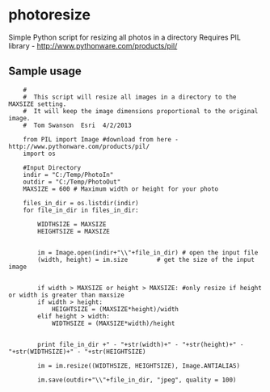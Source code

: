 photoresize
=========

Simple Python script for resizing all photos in a directory
Requires PIL library - http://www.pythonware.com/products/pil/

## Sample usage
 
		#
		#  This script will resize all images in a directory to the MAXSIZE setting.
		#  It will keep the image dimensions proportional to the original image.
		#  Tom Swanson  Esri  4/2/2013

		from PIL import Image #download from here - http://www.pythonware.com/products/pil/
		import os    

		#Input Directory
		indir = "C:/Temp/PhotoIn"
		outdir = "C:/Temp/PhotoOut"
		MAXSIZE = 600 # Maximum width or height for your photo

		files_in_dir = os.listdir(indir)
		for file_in_dir in files_in_dir:

		    WIDTHSIZE = MAXSIZE
		    HEIGHTSIZE = MAXSIZE


		    im = Image.open(indir+"\\"+file_in_dir) # open the input file
		    (width, height) = im.size        # get the size of the input image


		    if width > MAXSIZE or height > MAXSIZE: #only resize if height or width is greater than maxsize
			if width > height:
			    HEIGHTSIZE = (MAXSIZE*height)/width
			elif height > width:
			    WIDTHSIZE = (MAXSIZE*width)/height


		    print file_in_dir +" - "+str(width)+" - "+str(height)+" - "+str(WIDTHSIZE)+" - "+str(HEIGHTSIZE)

		    im = im.resize((WIDTHSIZE, HEIGHTSIZE), Image.ANTIALIAS)

		    im.save(outdir+"\\"+file_in_dir, "jpeg", quality = 100) 



